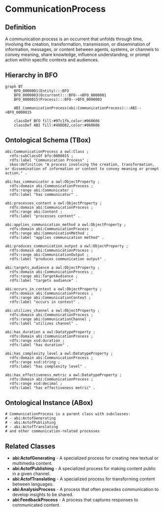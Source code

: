 # CommunicationProcess

## Definition
A communication process is an occurrent that unfolds through time, involving the creation, transformation, transmission, or dissemination of information, messages, or content between agents, systems, or channels to convey meaning, share knowledge, influence understanding, or prompt action within specific contexts and audiences.

## Hierarchy in BFO
```mermaid
graph BT
    BFO_0000001(Entity):::BFO
    BFO_0000003(Occurrent):::BFO-->BFO_0000001
    BFO_0000015(Process):::BFO-->BFO_0000003
    
    ABI_CommunicationProcess(abi:CommunicationProcess):::ABI-->BFO_0000015
    
    classDef BFO fill:#97c1fb,color:#060606
    classDef ABI fill:#48DD82,color:#060606
```

## Ontological Schema (TBox)
```turtle
abi:CommunicationProcess a owl:Class ;
  rdfs:subClassOf bfo:0000015 ;
  rdfs:label "Communication Process" ;
  skos:definition "A process involving the creation, transformation, or dissemination of information or content to convey meaning or prompt action." .

abi:has_communicator a owl:ObjectProperty ;
  rdfs:domain abi:CommunicationProcess ;
  rdfs:range abi:Communicator ;
  rdfs:label "has communicator" .

abi:processes_content a owl:ObjectProperty ;
  rdfs:domain abi:CommunicationProcess ;
  rdfs:range abi:Content ;
  rdfs:label "processes content" .

abi:applies_communication_method a owl:ObjectProperty ;
  rdfs:domain abi:CommunicationProcess ;
  rdfs:range abi:CommunicationMethod ;
  rdfs:label "applies communication method" .

abi:produces_communication_output a owl:ObjectProperty ;
  rdfs:domain abi:CommunicationProcess ;
  rdfs:range abi:CommunicationOutput ;
  rdfs:label "produces communication output" .

abi:targets_audience a owl:ObjectProperty ;
  rdfs:domain abi:CommunicationProcess ;
  rdfs:range abi:TargetAudience ;
  rdfs:label "targets audience" .

abi:occurs_in_context a owl:ObjectProperty ;
  rdfs:domain abi:CommunicationProcess ;
  rdfs:range abi:CommunicationContext ;
  rdfs:label "occurs in context" .

abi:utilizes_channel a owl:ObjectProperty ;
  rdfs:domain abi:CommunicationProcess ;
  rdfs:range abi:CommunicationChannel ;
  rdfs:label "utilizes channel" .

abi:has_duration a owl:DatatypeProperty ;
  rdfs:domain abi:CommunicationProcess ;
  rdfs:range xsd:duration ;
  rdfs:label "has duration" .

abi:has_complexity_level a owl:DatatypeProperty ;
  rdfs:domain abi:CommunicationProcess ;
  rdfs:range xsd:string ;
  rdfs:label "has complexity level" .

abi:has_effectiveness_metric a owl:DatatypeProperty ;
  rdfs:domain abi:CommunicationProcess ;
  rdfs:range xsd:decimal ;
  rdfs:label "has effectiveness metric" .
```

## Ontological Instance (ABox)
```turtle
# CommunicationProcess is a parent class with subclasses:
# - abi:ActofGenerating
# - abi:ActofPublishing
# - abi:ActofTranslating
# and other communication-related processes
```

## Related Classes
- **abi:ActofGenerating** - A specialized process for creating new textual or multimedia content.
- **abi:ActofPublishing** - A specialized process for making content public in a given channel.
- **abi:ActofTranslating** - A specialized process for transforming content between languages.
- **abi:AnalysisProcess** - A process that often precedes communication to develop insights to be shared.
- **abi:FeedbackProcess** - A process that captures responses to communicated content. 